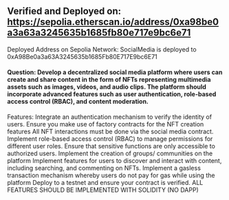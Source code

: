 ## Verified and Deployed on: https://sepolia.etherscan.io/address/0xa98be0a3a63a3245635b1685fb80e717e9bc6e71

Deployed Address on Sepolia Network: SocialMedia is deployed to 0xA98Be0a3a63A3245635b1685Fb80E717E9bc6E71


#### Question: Develop a decentralized social media platform where users can create and share content in the form of NFTs representing multimedia assets such as images, videos, and audio clips. The platform should incorporate advanced features such as user authentication, role-based access control (RBAC), and content moderation.


Features:
Integrate an authentication mechanism to verify the identity of users.
Ensure you make use of factory contracts for the NFT creation features
All NFT interactions must be done via the social media contract.
Implement role-based access control (RBAC) to manage permissions for different user roles.
Ensure that sensitive functions are only accessible to authorized users.
Implement the creation of groups/ communities on the platform
Implement features for users to discover and interact with content, including searching, and commenting on NFTs.
Implement a gasless transaction mechanism whereby users do not pay for gas while using the platform
Deploy to a testnet and ensure your contract is verified.
ALL FEATURES SHOULD BE IMPLEMENTED WITH SOLIDITY (NO DAPP)


